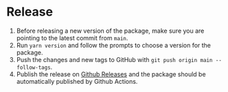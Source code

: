 # Release

1. Before releasing a new version of the package, make sure you are pointing to the latest commit from `main`.
2. Run `yarn version` and follow the prompts to choose a version for the package.
3. Push the changes and new tags to GitHub with `git push origin main --follow-tags`.
4. Publish the release on [Github Releases](https://github.com/Shopify/flash-list/releases) and the package should be automatically published by Github Actions.
